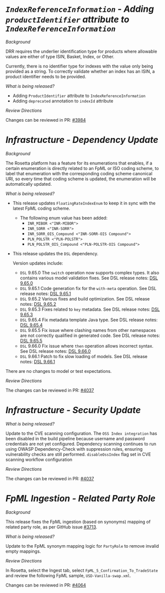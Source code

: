 # *`IndexReferenceInformation` - Adding `productIdentifier` attribute to `IndexReferenceInformation`*

_Background_

DRR requires the underlier identification type for products where allowable values are either of type ISIN, Basket, Index, or Other.

Currently, there is no identifier type for indexes with the value only being provided as a string. To correctly validate whether an index has an ISIN, a product identifier needs to be provided.

_What is being released?_

- Adding `ProductIdentifier` attribute to `IndexReferenceInformation`
- Adding `deprecated` annotation to `indexId` attribute

_Review Directions_

Changes can be reviewed in PR: [#3984](https://github.com/finos/common-domain-model/pull/3984)

# _Infrastructure - Dependency Update_

_Background_

The Rosetta platform has a feature for its enumerations that enables, if a certain enumeration is directly related to an FpML or ISO coding scheme, to label that enumeration with the corresponding coding scheme canonical URI, so every time that coding scheme is updated, the enumeration will be automatically updated.

_What is being released?_

- This release updates `FloatingRateIndexEnum` to keep it in sync with the latest FpML coding scheme.
    * The following enum value has been added:
        * `INR_MIBOR <"INR-MIBOR">`
        * `INR_SORR <"INR-SORR">`
        * `INR_SORR_OIS_Compound <"INR-SORR-OIS Compound">`
        * `PLN_POLSTR <"PLN-POLSTR">`
        * `PLN_POLSTR_OIS_Compound <"PLN-POLSTR-OIS Compound">`


- This release updates the `DSL` dependency.

  Version updates include:
    - `DSL` 9.65.0 The `switch` operation now supports complex types. It also contains various model validation fixes. See DSL release notes: [DSL 9.65.0](https://github.com/finos/rune-dsl/releases/tag/9.65.0)
    - `DSL` 9.65.1 Code generation fix for the `with-meta` operation. See DSL release notes: [DSL 9.65.1](https://github.com/finos/rune-dsl/releases/tag/9.65.1)
    - `DSL` 9.65.2 Various fixes and build optimization. See DSL release notes: [DSL 9.65.2](https://github.com/finos/rune-dsl/releases/tag/9.65.2)
    - `DSL` 9.65.3 Fixes related to `key` metadata. See DSL release notes: [DSL 9.65.3](https://github.com/finos/rune-dsl/releases/tag/9.65.3)
    - `DSL` 9.65.4 Fix metadata template Java type. See DSL release notes: [DSL 9.65.4](https://github.com/finos/rune-dsl/releases/tag/9.65.4)
    - `DSL` 9.65.5 Fix issue where clashing names from other namespaces are not correctly qualified in generated code. See DSL release notes: [DSL 9.65.5](https://github.com/finos/rune-dsl/releases/tag/9.65.5)
    - `DSL` 9.66.0 Fix issue where `then` operation allows incorrect syntax. See DSL release notes: [DSL 9.66.0](https://github.com/finos/rune-dsl/releases/tag/9.66.0)
    - `DSL` 9.66.1 Patch to fix slow loading of models. See DSL release notes: [DSL 9.66.1](https://github.com/finos/rune-dsl/releases/tag/9.66.1)

There are no changes to model or test expectations.

_Review Directions_

The changes can be reviewed in PR: [#4037](https://github.com/finos/common-domain-model/pull/4037)

# _Infrastructure - Security Update_

_What is being released?_

Update to the CVE scanning configuration. The `OSS Index integration` has been disabled in the build pipeline because username and password credentials are not yet configured. Dependency scanning continues to run using OWASP Dependency-Check with suppression rules, ensuring vulnerability checks are still performed.
`disableOssIndex` flag set in CVE scanning workflow configuration

_Review Directions_

The changes can be reviewed in PR: [#4037](https://github.com/finos/common-domain-model/pull/4037)

# *FpML Ingestion - Related Party Role*

_Background_

This release fixes the FpML ingestion (based on synonyms) mapping of related party role, as per GitHub issue [#3713](https://github.com/finos/common-domain-model/issues/3713).

_What is being released?_

Update to the FpML synonym mapping logic for `PartyRole` to remove invalid empty mappings.

_Review Directions_

In Rosetta, select the Ingest tab, select `FpML_5_Confirmation_To_TradeState` and review the following FpML sample, `USD-Vanilla-swap.xml`.

Changes can be reviewed in PR: [#4064](https://github.com/finos/common-domain-model/pull/4064)
